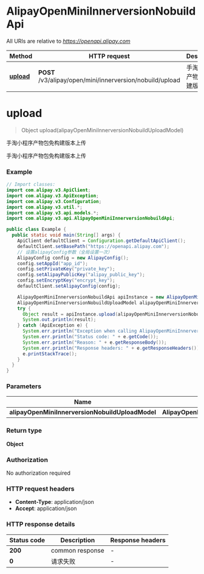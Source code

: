 # AlipayOpenMiniInnerversionNobuildApi

All URIs are relative to *https://openapi.alipay.com*

| Method | HTTP request | Description |
|------------- | ------------- | -------------|
| [**upload**](AlipayOpenMiniInnerversionNobuildApi.md#upload) | **POST** /v3/alipay/open/mini/innerversion/nobuild/upload | 手淘小程序产物包免构建版本上传 |


<a name="upload"></a>
# **upload**
> Object upload(alipayOpenMiniInnerversionNobuildUploadModel)

手淘小程序产物包免构建版本上传

手淘小程序产物包免构建版本上传

### Example
```java
// Import classes:
import com.alipay.v3.ApiClient;
import com.alipay.v3.ApiException;
import com.alipay.v3.Configuration;
import com.alipay.v3.util.*;
import com.alipay.v3.api.models.*;
import com.alipay.v3.api.AlipayOpenMiniInnerversionNobuildApi;

public class Example {
  public static void main(String[] args) {
    ApiClient defaultClient = Configuration.getDefaultApiClient();
    defaultClient.setBasePath("https://openapi.alipay.com");
    // 设置alipayConfig参数（全局设置一次）
    AlipayConfig config = new AlipayConfig();
    config.setAppId("app_id");
    config.setPrivateKey("private_key");
    config.setAlipayPublicKey("alipay_public_key");
    config.setEncryptKey("encrypt_key");
    defaultClient.setAlipayConfig(config);

    AlipayOpenMiniInnerversionNobuildApi apiInstance = new AlipayOpenMiniInnerversionNobuildApi(defaultClient);
    AlipayOpenMiniInnerversionNobuildUploadModel alipayOpenMiniInnerversionNobuildUploadModel = new AlipayOpenMiniInnerversionNobuildUploadModel(); // AlipayOpenMiniInnerversionNobuildUploadModel | 
    try {
      Object result = apiInstance.upload(alipayOpenMiniInnerversionNobuildUploadModel);
      System.out.println(result);
    } catch (ApiException e) {
      System.err.println("Exception when calling AlipayOpenMiniInnerversionNobuildApi#upload");
      System.err.println("Status code: " + e.getCode());
      System.err.println("Reason: " + e.getResponseBody());
      System.err.println("Response headers: " + e.getResponseHeaders());
      e.printStackTrace();
    }
  }
}
```

### Parameters

| Name | Type | Description  | Notes |
|------------- | ------------- | ------------- | -------------|
| **alipayOpenMiniInnerversionNobuildUploadModel** | **AlipayOpenMiniInnerversionNobuildUploadModel**|  | [optional] |

### Return type

**Object**

### Authorization

No authorization required

### HTTP request headers

 - **Content-Type**: application/json
 - **Accept**: application/json

### HTTP response details
| Status code | Description | Response headers |
|-------------|-------------|------------------|
| **200** | common response |  -  |
| **0** | 请求失败 |  -  |

